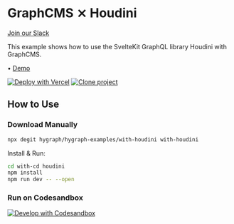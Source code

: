 # GraphCMS ⨯ Houdini

[Join our Slack](https://slack.graphcms.com)

This example shows how to use the SvelteKit GraphQL library Houdini
with GraphCMS.

• [Demo](https://graphcms-with-houdini.vercel.app/)

[![Deploy with Vercel](https://vercel.com/button)](https://vercel.com/import/project?template=https://github.com/GraphCMS/graphcms-examples/tree/master/with-houdini) [![Clone project](https://graphcms.com/button)](https://app.graphcms.com/clone/0ff23f7a41ce4da69a366ab299cc24d8)

## How to Use

### Download Manually

```bash
npx degit hygraph/hygraph-examples/with-houdini with-houdini
```

Install & Run:

```bash
cd with-cd houdini
npm install
npm run dev -- --open
```

### Run on Codesandbox

[![Develop with Codesandbox](https://codesandbox.io/static/img/play-codesandbox.svg)](https://codesandbox.io/s/github/GraphCMS/graphcms-examples/tree/master/with-houdini)
